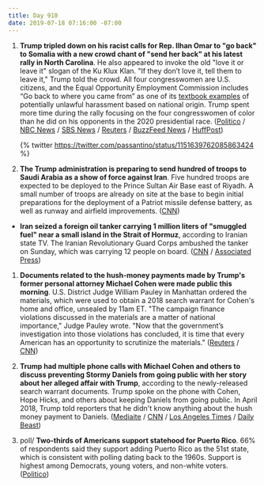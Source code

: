 ```yaml
---
title: Day 910
date: 2019-07-18 07:16:00 -07:00
---
```


1. **Trump tripled down on his racist calls for Rep. Ilhan Omar to "go back" to Somalia with a new crowd chant of "send her back" at his latest rally in North Carolina**. He also appeared to invoke the old "love it or leave it" slogan of the Ku Klux Klan. "If they don’t love it, tell them to leave it," Trump told the crowd. All four congresswomen are U.S. citizens, and the Equal Opportunity Employment Commission includes “Go back to where you came from” as one of its [textbook examples](https://www.eeoc.gov/eeoc/publications/immigrants-facts.cfm) of potentially unlawful harassment based on national origin. Trump spent more time during the rally focusing on the four congresswomen of color than he did on his opponents in the 2020 presidential race. ([Politico](https://www.politico.com/story/2019/07/17/trump-send-her-back-north-carolina-rally-1418904) / [NBC News](https://www.nbcnews.com/politics/2020-election/after-house-rejects-stupid-impeachment-trump-fuels-rally-crowd-chant-n1031066) / [SBS News](https://www.sbs.com.au/news/trump-invokes-kkk-slogan-love-it-or-leave-it-at-north-carolina-rally) / [Reuters](https://www.reuters.com/article/us-usa-trump-idUSKCN1UC2PW) / [BuzzFeed News](https://www.buzzfeednews.com/article/salvadorhernandez/trumps-supporters-chanted-send-her-back-as-the-president) / [HuffPost](https://www.eeoc.gov/eeoc/publications/immigrants-facts.cfm))

   {% twitter https://twitter.com/passantino/status/1151639762085863424 %}


1. **The Trump administration is preparing to send hundred of troops to Saudi Arabia as a show of force against Iran**. Five hundred troops are expected to be deployed to the Prince Sultan Air Base east of Riyadh. A small number of troops are already on site at the base to begin initial preparations for the deployment of a Patriot missile defense battery, as well as runway and airfield improvements. ([CNN](https://www.cnn.com/2019/07/17/politics/us-military-buildup-saudi-air-base-satellite-images/index.html))

* **Iran seized a foreign oil tanker carrying 1 million liters of "smuggled fuel" near a small island in the Strait of Hormuz**, according to Iranian state TV. The Iranian Revolutionary Guard Corps ambushed the tanker on Sunday, which was carrying 12 people on board. ([CNN](https://www.cnn.com/2019/07/18/middleeast/iran-tanker-intl/index.html) / [Associated Press](https://apnews.com/2d94f2b673b74940b26db541e9eeb262))

1. **Documents related to the hush-money payments made by Trump's former personal attorney Michael Cohen were made public this morning**. U.S. District Judge William Pauley in Manhattan ordered the materials, which were used to obtain a 2018 search warrant for Cohen's home and office, unsealed by 11am ET. "The campaign finance violations discussed in the materials are a matter of national importance," Judge Pauley wrote. "Now that the government’s investigation into those violations has concluded, it is time that every American has an opportunity to scrutinize the materials." ([Reuters](https://www.reuters.com/article/us-usa-trump-cohen-idUSKCN1UD18D) / [CNN](https://www.cnn.com/2019/07/18/politics/michael-cohen-documents/index.html))

2. **Trump had multiple phone calls with Michael Cohen and others to discuss preventing Stormy Daniels from going public with her story about her alleged affair with Trump**, according to the newly-released search warrant documents. Trump spoke on the phone with Cohen, Hope Hicks, and others about keeping Daniels from going public. In April 2018, Trump told reporters that he didn't know anything about the hush money payment to Daniels. ([Mediaite](https://www.mediaite.com/news/unredacted-michael-cohen-docs-reveal-pre-election-calls-with-trump-over-stormy-daniels-payment/) / [CNN](https://www.cnn.com/2019/07/18/politics/michael-cohen-documents/index.html) / [Los Angeles Times](https://www.latimes.com/97052438-132.html) / [Daily Beast](https://www.thedailybeast.com/cohen-documents-unsealed-on-trump-ami-stormy-daniels-karen-mcdougal))

3. poll/ **Two-thirds of Americans support statehood for Puerto Rico**. 66% of respondents said they support adding Puerto Rico as the 51st state, which is consistent with polling dating back to the 1960s. Support is highest among Democrats, young voters, and non-white voters. ([Politico](https://www.politico.com/story/2019/07/18/puerto-rico-statehood-poll-1419203))